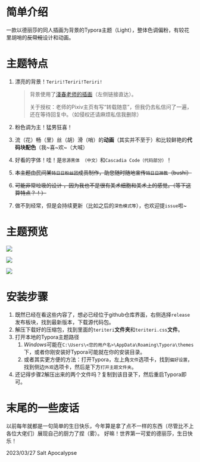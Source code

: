 # 简单介绍

一款以德丽莎的同人插画为背景的Typora主题（Light），整体色调偏粉，有较花里胡哨的~~反常规~~设计和动画。

# 主题特点

1. 漂亮的背景！`Teriri!Teriri!Teriri!`

    > 背景使用了[淺春老师的插画](https://www.pixiv.net/artworks/73572009)（左侧链接直达）。
    >
    > 关于授权：老师的Pixiv主页有写“转载随意”，但我仍去私信问了一遍，还在等待回复中。（如侵权还请麻烦私信我删除）

2. 粉色调为主！猛男狂喜！

3. 流（花）畅（里）丝（胡）滑（哨）的**动画**（其实并不至于）和比较鲜艳的**代码块配色**（我~喜~欢~（大喊）

4. 好看的字体！哇！是`思源黑体 （中文）`和`Cascadia Code（代码部分）`！

5. ~~本主题由民间某`特日日粉丝团`成员制作，助您随时随地宣传`特日日神教`（bushi）~~

6. ~~可能非常垃圾的设计 ，因为我也不是很有美术细胞和美术上的感觉。（等下这算特点？！）~~

7. 做不到经常，但是会持续更新（比如之后的`深色模式等`），也欢迎提`issue`啦~

# 主题预览

![](https://cdn.jsdelivr.net/gh/saltapoclypse/CDN/Posts/teriteri/1.png)

![](https://cdn.jsdelivr.net/gh/saltapoclypse/CDN/Posts/teriteri/2.png)

![](https://cdn.jsdelivr.net/gh/saltapoclypse/CDN/Posts/teriteri/3.png)

# 安装步骤

1. 既然已经在看这些内容了，想必已经位于github仓库界面，右侧选择`release`发布板块，找到最新版本，下载源代码包。
2. 解压下载好的压缩包，找到里面的`teriteri`**文件夹**和`teriteri.css`**文件**。
3. 打开本地的Typora主题路径
   1. *Windows*可能在`C:\Users\<您的用户名>\AppData\Roaming\Typora\themes`下，或者你刚安装好Typora可能就在你的安装目录。
   2. 或者其实更方便的方法：打开Typora，左上角`文件`选项卡，找到`偏好设置`，找到侧边`外观`选项卡，然后是下方`打开主题文件夹`。
4. 还记得步骤2解压出来的两个文件吗？复制到该目录下，然后重启Typora即可。

# 末尾的一些废话

以前每年就都是一句简单的生日快乐，今年算是拿了点不一样的东西（尽管比不上各位大佬们）展现自己的厨力了捏（雾）。 好嘛！世界第一可爱的德丽莎，生日快乐！

2023/03/27 Salt Apocalypse
